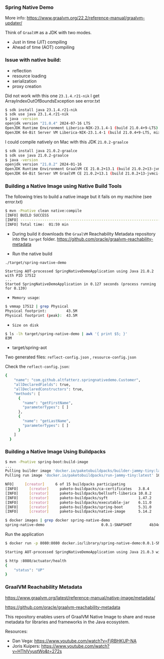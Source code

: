 ### Spring Native Demo

More info: https://www.graalvm.org/22.2/reference-manual/graalvm-updater/

Think of `GraalVM` as a JDK with two modes.
- Just in time (JIT) compiling
- Ahead of time (AOT) compiling


### Issue with native build:

- reflection
- resource loading
- serialization
- proxy creation

Did not work with this one `23.1.4.r21-nik` I get ArrayIndexOutOfBoundsException see error.txt

```bash
$ sdk install java 23.1.4.r21-nik
$ sdk use java 23.1.4.r21-nik
$ java -version
openjdk version "21.0.4" 2024-07-16 LTS
OpenJDK Runtime Environment Liberica-NIK-23.1.4-1 (build 21.0.4+9-LTS)
OpenJDK 64-Bit Server VM Liberica-NIK-23.1.4-1 (build 21.0.4+9-LTS, mixed mode, sharing)
```

I could compile natively on Mac with this JDK `21.0.2-graalce`

```bash
$ sdk install java 21.0.2-graalce
$ sdk use java 21.0.2-graalce
$ java -version
openjdk version "21.0.2" 2024-01-16
OpenJDK Runtime Environment GraalVM CE 21.0.2+13.1 (build 21.0.2+13-jvmci-23.1-b30)
OpenJDK 64-Bit Server VM GraalVM CE 21.0.2+13.1 (build 21.0.2+13-jvmci-23.1-b30, mixed mode, sharing)
```

### Building a Native Image using Native Build Tools

The following tries to build a native image but it fails on my machine (see error.txt)

```bash
$ mvn -Pnative clean native:compile
[INFO] BUILD SUCCESS
[INFO] ------------------------------------------------------------------------
[INFO] Total time:  01:59 min
```

- During build it downloads the `GraalVM` Reachability Metadata repository into the `target` folder.
  https://github.com/oracle/graalvm-reachability-metadata

- Run the native build

```
./target/spring-navtive-demo

Starting AOT-processed SpringNativeDemoApplication using Java 21.0.2 with PID 17512
...
Started SpringNativeDemoApplication in 0.127 seconds (process running for 0.139)
```

- `Memory usage`:

```bash
$ vmmap 17512 | grep Physical
Physical footprint:         43.5M
Physical footprint (peak):  43.5M
```

- `Size on disk`

```bash
$ ls -lh target/spring-native-demo | awk '{ print $5; }'
83M
```
- target/spring-aot

Two generated files: `reflect-config.json` , `resource-config.json`

Check the `reflect-config.json`: 

```bash
{
    "name": "com.github.altfatterz.springnativedemo.Customer",
    "allDeclaredFields": true,
    "allDeclaredConstructors": true,
    "methods": [
      {
        "name": "getFirstName",
        "parameterTypes": [ ]
      },
      {
        "name": "getLastName",
        "parameterTypes": [ ]
      }
    ]
  }
```

### Building a Native Image Using Buildpacks

```bash
$ mvn -Pnative spring-boot:build-image
...
Pulling builder image 'docker.io/paketobuildpacks/builder-jammy-tiny:latest' 100%
Pulling run image 'docker.io/paketobuildpacks/run-jammy-tiny:latest' 100%

NFO]     [creator]     6 of 15 buildpacks participating
[INFO]     [creator]     paketo-buildpacks/ca-certificates   3.8.4
[INFO]     [creator]     paketo-buildpacks/bellsoft-liberica 10.8.2
[INFO]     [creator]     paketo-buildpacks/syft              1.47.2
[INFO]     [creator]     paketo-buildpacks/executable-jar    6.11.0
[INFO]     [creator]     paketo-buildpacks/spring-boot       5.31.0
[INFO]     [creator]     paketo-buildpacks/native-image      5.14.2
```

```bash
$ docker images | grep docker spring-native-demo
spring-native-demo                          0.0.1-SNAPSHOT        4b34d972cded   44 years ago    118MB
```

Run the application

```bash
$ docker run -p 8080:8080 docker.io/library/spring-native-demo:0.0.1-SNAPSHOT

Starting AOT-processed SpringNativeDemoApplication using Java 21.0.3 with PID 1
```

```bash
$ http :8080/actuator/health
{
    "status": "UP"
}
```


### GraalVM Reachability Metadata

https://www.graalvm.org/latest/reference-manual/native-image/metadata/

https://github.com/oracle/graalvm-reachability-metadata

This repository enables users of GraalVM Native Image to share and reuse metadata for libraries and frameworks in the Java ecosystem.




Resources:

- Dan Vega: https://www.youtube.com/watch?v=FjRBHKUP-NA
- Joris Kuipers: https://www.youtube.com/watch?v=HThlVyustWo&t=272s
